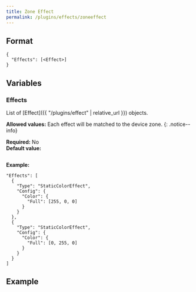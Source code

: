 ```yaml
---
title: Zone Effect
permalink: /plugins/effects/zoneeffect
---
```


## Format

~~~
{
  "Effects": [<Effect>]
}
~~~

## Variables

### Effects
<div class="variable-block" markdown="block">

List of [Effect]({{ "/plugins/effect" | relative_url }}) objects.

**Allowed values:** Each effect will be matched to the device zone.
{: .notice--info}

**Required:** No<br>
**Default value:**
~~~
~~~
**Example:**
~~~
"Effects": [
  {
    "Type": "StaticColorEffect",
    "Config": {
      "Color": {
        "Full": [255, 0, 0]
      }
    }
  },
  {
    "Type": "StaticColorEffect",
    "Config": {
      "Color": {
        "Full": [0, 255, 0]
      }
    }
  }
]
~~~

</div>

## Example

~~~
~~~